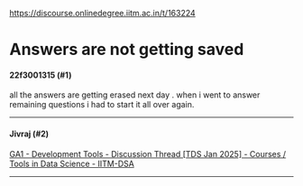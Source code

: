 https://discourse.onlinedegree.iitm.ac.in/t/163224

<html><head><meta charset='utf-8'><title>Answers are not getting saved</title></head><body>
<h1>Answers are not getting saved</h1>
<h4>22f3001315 (#1)</h4>
<p>all  the answers are getting erased next day  . when i went to answer remaining questions i had to start it all over again.</p><hr>

<h4>Jivraj (#2)</h4>
<p><a href="https://discourse.onlinedegree.iitm.ac.in/t/ga1-development-tools-discussion-thread-tds-jan-2025/161083/28">GA1 - Development Tools - Discussion Thread [TDS Jan 2025] - Courses / Tools in Data Science - IITM-DSA</a></p><hr>

</body></html>